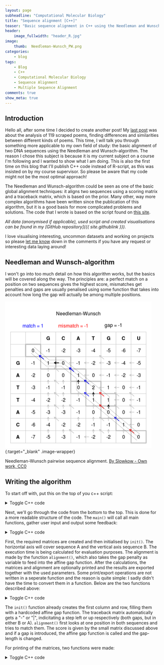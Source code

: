 ```yaml
---
layout: page
subheadline: "Computational Molecular Biology"
title: "Sequence alignment [C++]"
teaser: "Basic sequence alignment in C++ using the Needleman and Wunsch-algorithm."
header:
    image_fullwidth: "header_R.jpg"
image:
    thumb:  Needleman-Wunsch_PW.png
categories:
    - blog
tags:
    - Blog
    - C++
    - Computational Molecular Biology
    - Sequence Alignment
    - Multiple Sequence Alignment
comments: true
show_meta: true
---
```



## Introduction

Hello all, after some time I decided to create another post! My [last post](/blog/Poetry/) was about the analysis of 119 scraped poems, finding differences and similarities between different kinds of poems. This time, I will talk you through something more applicable to my own field of study: the basic alignment of two DNA sequences using the Needleman and Wunsch-algorithm. The reason I chose this subject is because it is my current subject on a course I'm following and I wanted to show what I am doing.
This is also the first time on this blog that I'll publish C++ code instead of R-script, as this was insisted on by my course supervisor. So please be aware that my code might not be the most optimal approach!

The Needleman and Wunsch-algorithm could be seen as one of the basic global alignment techniques: it aligns two sequences using a scoring matrix and a traceback matrix, which is based on the prior. Many other, way more complex algorithms have been written since the publication of this algorithm, but it is a good basis for more complicated problems and solutions. The code that I wrote is based on the script found on [this site](http://www.rolfmuertter.com/code/nw.php).

*All data (anonymised if applicable), used script and created visualisations can be found in my [GitHub repository]({{ site.githublink }}).*

I love visualising interesting, uncommon datasets and working on projects so please [let me know](#disqus_thread) down in the comments if you have any request or interesting data laying around!

## Needleman and Wunsch-algorithm

I won't go into too much detail on how this algorithm works, but the basics will be covered along the way.
The principles are: a perfect match on a position on two sequences gives the highest score, mismatches get penalties and gaps are usually penalised using some function that takes into account how long the gap will actually be among multiple positions.

![Image not found!](/images/Cpp/2018-03-21_Needleman-Wunsch_pairwise_sequence_alignment.png){:target="_blank" .image-wrapper}
    
<p class="image-caption">Needleman-Wunsch pairwise sequence alignment. <a href="https://commons.wikimedia.org/w/index.php?curid=31963972">By Slowkow - Own work, CC0</a></p>

## Writing the algorithm

To start off with, put this on the top of you c++ script:

<details>
  <summary class="summary">Toggle C++ code</summary>
  <div markdown="1">
```cpp
#include <iostream>
#include <fstream>
#include <string>
#include <cmath>
#include <algorithm>
#include <time.h>

using namespace std;
```
  </div>
</details>

Some functions will need these to be executed.

First things first, we'll determine the scoring method that will be used. This will be done by using a small matrix in which all possible combinations are given a certain score:

|         |  C  |  T  |  A  |  G  |
|:-------:|:---:|:---:|:---:|:---:|
|  **C**  |  3  |  1  |  -3 |  -3 |
|  **T**  |  1  |  3  |  -3 |  -3 |
|  **A**  |  -3 |  -3 |  3  |  1  |
|  **G**  |  -3 |  -3 |  1  |  3  |

The reason for the 1 in A-G and C-T matching is because purine-purine (A/G) and pyrimidine-pyrimidine (C/T) mutations are biologically seen more common than other mutations.

The gap penalty will be calculated by the function ```gap_affinity()```, which defines an "affine gap penalty": the initial gap penalty will be higher with every directly following gap receiving a lower penalty. This ensures the algorithm to favor longer gaps over multiple singular gaps, which is also biologically seen more realistic.

<details>
  <summary class="summary">Toggle C++ code</summary>
  <div markdown="1">
```cpp
int gap_affinity (int gap, int gap_ext, int& length){
    int gap_aff = gap + (gap_ext * length);

    return gap_aff;
}
```
  </div>
</details>

Next, we'll go through the code from the bottom to the top. This is done for a more readable structure of the code.
The ```main()``` will call all main functions, gather user input and output some feedback:

<details>
  <summary class="summary">Toggle C++ code</summary>
  <div markdown="1">
```cpp
int main (int argc, char** argv){
    string A, B; // sequence to be aligned A and B
    string A_al, B_al = ""; // aligned sequence A and B
    bool print_mat; // whether to print matrices etc or just the aligned sequence
    bool print_align; // if alignments should be printed
    int align_nuc = 150; // amount of nucleotides per row
    int a = 5; // match
    int b = -2; // purine-purine / pyrimidine-pyrimidine
    int c = -5; // mismatch
    int gap = 2; // initial gap penalty. Gap penalty is lower than mismatch: two sequences from same species assumed.
    float gap_ext = 1; // bigger gap penalties for affine gap penalty
    string line; // reading in data
      
    // User interface
    cout << endl << "Print matrices? [0/1]" << endl;
    cin >> print_mat;
    cout << "Print alignments? [0/1]" << endl;
    cin >> print_align;
    cout << "Nucleotides per row? (150 recommended)" << endl;
    cin >> align_nuc;

    cout << "==============================" << endl;

    // Read in the alignments
    ifstream myfile ("sequences.txt");
    if (myfile.is_open()){
        getline (myfile,line);
        A = line;
        A.erase( A.end()-1 ); // remove whitespace at end
        getline (myfile,line);
        B = line;
        myfile.close();
    }else{
        cout << "Unable to open file";
        return 1;
    }

    // Run the alignment script
    int A_n = A.length();
    int B_n = B.length();

    NW (A, B, A_al, B_al, A_n, B_n, a, b, c, gap, gap_ext, print_align, print_mat, align_nuc);

    // Output parameters
    cout << endl << "Used parameters:" << endl;
    cout << "Match = " << a << endl;
    cout << "Mismatch = " << c << endl;
    cout << "Purine/purine or pyrimidine/pyrimidine = " << b << endl;
    cout << "Gap = -" << gap << endl;
    cout << "Extended gap = -" << gap_ext << endl;

    return 0;
}
```
  </div>
</details>

As you can see, several variables are initialised and the sequences A and B will be read in from a file called "*sequences.txt*". ```NW()``` is the algorithm which will align the sequences. Let's head to this function and see what it does!

<details>
  <summary class="summary">Toggle C++ code</summary>
  <div markdown="1">
```cpp
// Initiate matrices, align and export
int** NW (string A, string B, string& A_al, string& B_al, int A_n, int B_n, int a, int b, int c, int gap, int gap_ext, bool print_align, bool print_mat, int align_nuc){
    // Create alignment matrix
    int** M = new int* [B_n+1];
    for( int i = 0; i <= B_n; i++ ){
        M[i] = new int [A_n+1];
    }

    // Create traceback matrix
    char** M_tb = new char* [B_n+1];
    for( int i = 0; i <= B_n; i++ ){
        M_tb[i] = new char [A_n+1];
    }

    clock_t t; // for timing execution
    t = clock(); // get time of start

    // Initialize traceback and F matrix (fill in first row and column)
    init (M, M_tb, A_n, B_n, gap, gap_ext);


    // Create alignment
    alignment (M, M_tb, A, B, A_al, B_al, A_n, B_n, a, b, c, gap, gap_ext);

    t = clock() - t; // get time when finished
    int score = M[B_n][A_n]; // get alignment score

    if(print_mat == 1){
        print_mtx(M, A, B, A_n, B_n);
        print_tb(M_tb, A, B, A_n, B_n);
    }

    if(print_align == 1){
        cout << endl << "Alignments:" << endl;
        int start = 0; // start of new line for printing alignments
        int cntr = 0; // iterator for printing alignments
        int Al_n = A_al.length(); // length of alignment
        do{
            cout << start+1 << " A: ";
            for (cntr = start; cntr < start+align_nuc; cntr++){
                if(cntr < Al_n){
                    cout << A_al[cntr];
                }else{
                    break;
                }
            }
            cout << " " << cntr << endl << start+1 << " B: ";
            for (cntr = start; cntr < start+align_nuc; cntr++){
                if(cntr < Al_n){
                    cout << B_al[cntr];
                }else{
                    break;
                }
            }
            cout << " " << cntr << endl << endl;
            start += align_nuc;
        }while(start <= Al_n);
    }

    // Show score and runtime
    cout << "Alignment score: " << score << endl;
    cout << "Alignment took " << t << "clicks (" << (t)/CLOCKS_PER_SEC << "seconds).\n";

    // Export alignment to file
    cout << "Exporting results..." << endl;
    ofstream myfile;
    myfile.open ("alignment.txt");
    myfile << "Used parameters:\n";
    myfile << "Match = " << a << "\n";
    myfile << "Mismatch = " << c << "\n";
    myfile << "Purine/purine or pyrimidine/pyrimidine = " << b << "\n";
    myfile << "Gap = -" << gap << "\n";
    myfile << "Extended gap = -" << gap_ext << "\n";
    myfile << "Average elapsed time = " << t << " - " << (t)/CLOCKS_PER_SEC << " [clicks - seconds]." << endl << endl;
    myfile << "Input A:\n" << A << "\n";
    myfile << "Input B:\n" << B << "\n";
    myfile << "\nAlignment:\n";
    int start = 0; // start of new line for printing alignments
    int cntr = 0; // iterator for printing alignments
    int Al_n = A_al.length(); // length of alignment
    do{
        myfile << start+1 << " A: ";
        for (cntr = start; cntr < start+align_nuc; cntr++){
            if(cntr < Al_n){
                myfile << A_al[cntr];
            }else{
                break;
            }
        }
        myfile << " " << cntr << "\n" << start+1 << " B: ";
        for (cntr = start; cntr < start+align_nuc; cntr++){
            if(cntr < Al_n){
                myfile << B_al[cntr];
            }else{
                break;
            }
        }
        myfile << " " << cntr << "\n\n";
        start += align_nuc;
    }while(start <= Al_n);
    myfile << "Alignment score: " << score << "\n";
    myfile.close();

    // Export scoring matrix to file
    myfile.open ("mtx_scoring.txt");
    myfile << "-\t-\t";
    for( int j = 0; j < A_n; j++ ){
        myfile << A[j] << "\t";
    }
    myfile << "\n-\t";
    for( int i = 0; i <= B_n; i++ ){
        int j = 0;
        if( i > 0){
            myfile << B[i-1] << "\t";
        }
        do{
            myfile << M[i][j] << "\t";
            j++;
        }while(j < A_n);
        myfile << M[i][j] << "\n";
    }
    myfile.close();

    // Export traceback matrix to file
    myfile.open ("mtx_trace.txt");
    myfile << "-\t-\t";
    for( int j = 0; j < A_n; j++ ){
        myfile << A[j] << "\t";
    }
    myfile << "\n-\t";
    for( int i = 0; i <= B_n; i++ ){
        int j = 0;
        if( i > 0){
            myfile << B[i-1] << "\t";
        }
        do{
            myfile << M_tb[i][j] << "\t";
            j++;
        }while(j < A_n);
        myfile << M_tb[i][j] << "\n";
    }
    myfile.close();
    cout << "Results exported!" << endl;

    // Free memory
    for( int i = 0; i <= B_n; i++ )  delete M[i];
    delete[] M;
    for( int i = 0; i <= B_n; i++ )  delete M_tb[i];
    delete[] M_tb;

    return 0;
}
```
  </div>
</details>

First, the required matrices are created and then initialised by ```init()```. The horizontal axis will cover sequence A and the vertical axis sequence B. The execution time is being calculated for evaluation purposes. The alignment is made by the function ```alignment()```, which also takes the gap penalty as variable to feed into the affine gap function. After the calculations, the matrices and alignment are optionally printed and the results are exported together with the used parameters. Some print/export operations are not written in a seperate function and the reason is quite simple: I sadly didn't have the time to convert them in a function.
Below are the two functions described above:

<details>
  <summary class="summary">Toggle C++ code</summary>
  <div markdown="1">
```cpp
// Initialise scoring matrix with first row and column
void  init (int** M, char** M_tb, int A_n, int B_n, int gap, int gap_ext){
    M[0][0] =  0;
    M_tb[0][0] = 'n';

    int i=0, j=0;

    for( j = 1; j <= A_n; j++ ){
        M[0][j] = - ( gap + ( gap_ext * (j - 1) ) ); // manually apply affine gap
        M_tb[0][j] =  '-';
    }
    for( i = 1; i <= B_n; i++ ){
        M[i][0] = - ( gap + ( gap_ext * (i - 1) ) ); // manually apply affine gap
        M_tb[i][0] =  '|';
    }
}
```
  </div>
</details>

<details>
  <summary class="summary">Toggle C++ code</summary>
  <div markdown="1">
  {% raw %}
```cpp
// Needleman and Wunsch algorithm
int alignment (int** M, char** M_tb, string A, string B, string& A_al, string& B_al, int A_n, int B_n, int a, int b, int c, int gap, int gap_ext){
    int x = 0, y = 0;
    int scU, scD, scL; // scores for respectively cell above, diagonal and left
    char ptr, nuc;
    int i = 0, j = 0;
    int length = 0; // initial gap length

    // create substitution scoring matrix
    const int  s[4][4] =   {{ a, b, c, c },
                            { b, a, c, c },
                            { c, c, a, b },
                            { c, c, b, a }};

    for( i = 1; i <= B_n; i++ ){
        for( j = 1; j <= A_n; j++ ){
            nuc = A[j-1];

            switch( nuc )
            {
                case 'C':  x = 0;  break;
                case 'T':  x = 1;  break;
                case 'A':  x = 2;  break;
                case 'G':  x = 3;
            }

            nuc = B[i-1];

            switch( nuc )
            {
                case 'C':  y = 0;  break;
                case 'T':  y = 1;  break;
                case 'A':  y = 2;  break;
                case 'G':  y = 3;
            }

            scU = M[i-1][j] - gap_affinity(gap, gap_ext, length); // get score if trace would go up
            scD = M[i-1][j-1] + s[x][y]; // get score if trace would go diagonal
            scL = M[i][j-1] - gap_affinity(gap, gap_ext, length); // get score if trace would go left

            M[i][j] = max_score (scU, scD, scL, &ptr, length); // get max score for current optimal global alignment

            M_tb[i][j] = ptr;
        }
    }
    i--; j--;

    while( i > 0 || j > 0 ){
        switch( M_tb[i][j] )
        {
            case '|' :      A_al += '-';
                            B_al += B[i-1];
                            i--;
                            break;

            case '\\':      A_al += A[j-1];
                            B_al += B[i-1];
                            i--;  j--;
                            break;

            case '-' :      A_al += A[j-1];
                            B_al += '-';
                            j--;
        }
    }

    reverse( A_al.begin(), A_al.end() );
    reverse( B_al.begin(), B_al.end() );

    return  0 ;
}
```
  {% endraw %}
  </div>
</details>

The ```init()``` function already creates the first column and row, filling them with a hardcoded affine gap function. The traceback matrix automatically gets a "-" or "|", indicitating a step left or up respectively (both gaps, but in either B or A).
```alignment()``` first looks at one position in both sequences and tries to match them. The score is given by the small matrix discussed above and if a gap is introduced, the affine gap function is called and the gap-length is changed.

For printing of the matrices, two functions were made:

<details>
  <summary class="summary">Toggle C++ code</summary>
  <div markdown="1">
```cpp
// Print the scoring matrix
void  print_mtx (int** M, string A, string B, int A_n, int B_n){
    cout << "        ";
    for( int j = 0; j < A_n; j++ ){
        cout << A[j] << "   ";
    }
    cout << "\n  ";

    for( int i = 0; i <= B_n; i++ ){
        if( i > 0 ){
            cout << B[i-1] << " ";
        }
        for( int j = 0; j <= A_n; j++ ){
            cout.width( 3 );
            cout << M[i][j] << " ";
        }
        cout << endl;
    }
    cout << endl;
}

// Print the traceback matrix
void  print_tb (char** M_tb, string A, string B, int A_n, int B_n){
    cout << "        ";
    for( int j = 0; j < A_n; j++ ){
        cout << A[j] << "   ";
    }
    cout << "\n  ";

    for( int i = 0; i <= B_n; i++ ){
        if( i > 0 ){
            cout << B[i-1] << " ";
        }
        for( int j = 0; j <= A_n; j++ ){
            cout.width( 3 );
            cout << M_tb[i][j] << " ";
        }
        cout << endl;
    }
    cout << endl;
}
```
  </div>
</details>

This concludes all the necessary code for this script. The choice to export your files and time the execution duration is yours and the code for this is easily rewritten/deleted!
